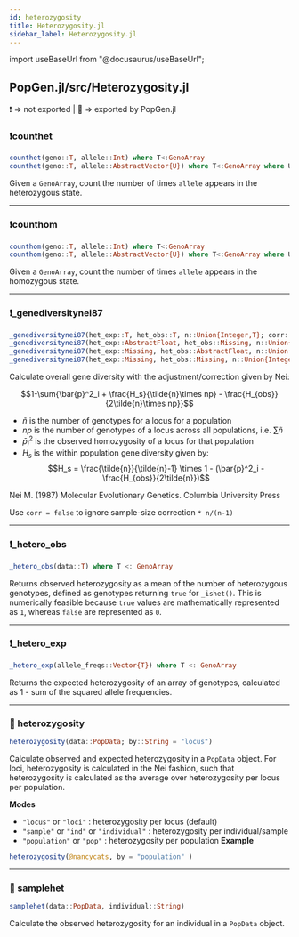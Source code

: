 ```yaml
---
id: heterozygosity
title: Heterozygosity.jl
sidebar_label: Heterozygosity.jl
---
```

import useBaseUrl from "@docusaurus/useBaseUrl";

<link rel="stylesheet" href={useBaseUrl("katex/katex.min.css")} />

## PopGen.jl/src/Heterozygosity.jl
❗ => not exported | 
🔵 => exported by PopGen.jl

### ❗counthet
```julia
counthet(geno::T, allele::Int) where T<:GenoArray
counthet(geno::T, allele::AbstractVector{U}) where T<:GenoArray where U<:Integer
```
Given a `GenoArray`, count the number of times `allele` appears in the
heterozygous state.

----
### ❗counthom
```julia
counthom(geno::T, allele::Int) where T<:GenoArray
counthom(geno::T, allele::AbstractVector{U}) where T<:GenoArray where U<:Integer
```
Given a `GenoArray`, count the number of times `allele` appears in the
homozygous state.

----
### ❗_genediversitynei87
```julia
_genediversitynei87(het_exp::T, het_obs::T, n::Union{Integer,T}; corr::Bool = true) where T<: AbstractFloat
_genediversitynei87(het_exp::AbstractFloat, het_obs::Missing, n::Union{Integer,AbstractFloat}; corr::Bool = true)
_genediversitynei87(het_exp::Missing, het_obs::AbstractFloat, n::Union{Integer,AbstractFloat}; corr::Bool = true)
_genediversitynei87(het_exp::Missing, het_obs::Missing, n::Union{Integer,AbstractFloat}; corr::Bool = true)
```
Calculate overall gene diversity with the adjustment/correction given by Nei:

$$1-\sum{\bar{p}^2_i + \frac{H_s}{\tilde{n}\times np} - \frac{H_{obs}}{2\tilde{n}\times np}}$$

- $\tilde{n}$ is the number of genotypes for a locus for a population
- $np$ is the number of genotypes of a locus across all populations, i.e. $\sum{\tilde{n}}$
- $\bar{p}^2_i$ is the observed homozygosity of a locus for that population
- $H_s$ is the within population gene diversity given by:
$$H_s = \frac{\tilde{n}}{\tilde{n}-1} \times 1 - (\bar{p}^2_i - \frac{H_{obs}}{2\tilde{n}})$$

Nei M. (1987) Molecular Evolutionary Genetics. Columbia University Press

Use `corr = false` to ignore sample-size correction `* n/(n-1)`

----
### ❗_hetero_obs
```julia
_hetero_obs(data::T) where T <: GenoArray
```
Returns observed heterozygosity as a mean of the number of heterozygous genotypes, defined
as genotypes returning `true` for `_ishet()`. This is numerically feasible because
`true` values are mathematically represented as `1`, whereas `false` are represented
as `0`.

----
### ❗_hetero_exp
```julia
_hetero_exp(allele_freqs::Vector{T}) where T <: GenoArray
```
Returns the expected heterozygosity of an array of genotypes,
calculated as 1 - sum of the squared allele frequencies.

----

### 🔵 heterozygosity
```julia
heterozygosity(data::PopData; by::String = "locus")
```
Calculate observed and expected heterozygosity in a `PopData` object. For loci,
heterozygosity is calculated in the Nei fashion, such that heterozygosity is
calculated as the average over heterozygosity per locus per population.

**Modes**
- `"locus"` or `"loci"` : heterozygosity per locus (default)
- `"sample"` or `"ind"` or `"individual"` : heterozygosity per individual/sample
- `"population"` or `"pop"` : heterozygosity per population
**Example**
```julia
heterozygosity(@nancycats, by = "population" )
```
----
### 🔵 samplehet
```julia
samplehet(data::PopData, individual::String)
```
Calculate the observed heterozygosity for an individual in a `PopData` object.
